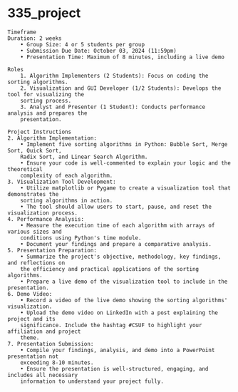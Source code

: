 # 335_project
    Timeframe
    Duration: 2 weeks
        • Group Size: 4 or 5 students per group
        • Submission Due Date: October 03, 2024 (11:59pm)
        • Presentation Time: Maximum of 8 minutes, including a live demo
    
    Roles
        1. Algorithm Implementers (2 Students): Focus on coding the sorting algorithms.
        2. Visualization and GUI Developer (1/2 Students): Develops the tool for visualizing the
        sorting process.
        3. Analyst and Presenter (1 Student): Conducts performance analysis and prepares the
        presentation.
    
    Project Instructions
    2. Algorithm Implementation:
        • Implement five sorting algorithms in Python: Bubble Sort, Merge Sort, Quick Sort,
        Radix Sort, and Linear Search Algorithm.
        • Ensure your code is well-commented to explain your logic and the theoretical
        complexity of each algorithm.
    3. Visualization Tool Development:
        • Utilize matplotlib or Pygame to create a visualization tool that demonstrates the
        sorting algorithms in action.
        • The tool should allow users to start, pause, and reset the visualization process.
    4. Performance Analysis:
        • Measure the execution time of each algorithm with arrays of various sizes and
        conditions using Python's time module.
        • Document your findings and prepare a comparative analysis.
    5. Presentation Preparation:
        • Summarize the project's objective, methodology, key findings, and reflections on
        the efficiency and practical applications of the sorting algorithms.
        • Prepare a live demo of the visualization tool to include in the presentation.
    6. Demo Video:
        • Record a video of the live demo showing the sorting algorithms' visualization.
        • Upload the demo video on LinkedIn with a post explaining the project and its
        significance. Include the hashtag #CSUF to highlight your affiliation and project
        theme.
    7. Presentation Submission:
        • Compile your findings, analysis, and demo into a PowerPoint presentation not
        exceeding 8-10 minutes.
        • Ensure the presentation is well-structured, engaging, and includes all necessary
        information to understand your project fully.
